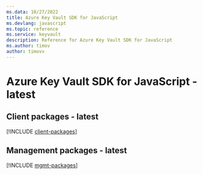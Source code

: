 ```yaml
---
ms.data: 10/27/2022
title: Azure Key Vault SDK for JavaScript
ms.devlang: javascript
ms.topic: reference
ms.service: keyvault
description: Reference for Azure Key Vault SDK for JavaScript
ms.author: timov
author: timovv
---
```

# Azure Key Vault SDK for JavaScript - latest

## Client packages - latest
[!INCLUDE [client-packages](key-vault-client-index.md)]
## Management packages - latest
[!INCLUDE [mgmt-packages](key-vault-mgmt-index.md)]